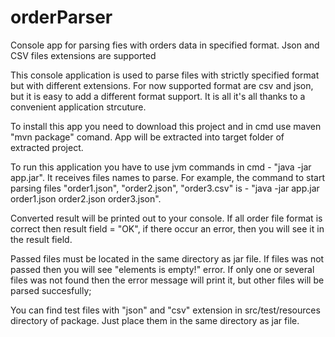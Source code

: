 # orderParser
Console app for parsing fies with orders data in specified format. Json and CSV files extensions are supported

This console application is used to parse files with strictly specified format but with different extensions.
For now supported format are csv and json, but it is easy to add a different format support. It is all it's all thanks 
to a convenient application strcuture.

To install this app you need to download this project and in cmd use maven "mvn package" comand. 
App will be extracted into target folder of extracted project. 

To run this application you have to use jvm commands in cmd - "java -jar app.jar". It receives files names to parse.
For example, the command to start parsing files "order1.json", "order2.json", "order3.csv" is - 
"java -jar app.jar order1.json order2.json order3.json". 

Converted result will be printed out to your console. 
If all order file format is correct then result field = "OK", if there occur an error, then you will see it
in the result field.

Passed files must be located in the same directory as jar file. If files was not passed then you will see
"elements is empty!" error. If only one or several files was not found then the error message will print it,
but other files will be parsed succesfully;

You can find test files with "json" and "csv" extension in src/test/resources directory of package. Just place them in 
the same directory as jar file.
